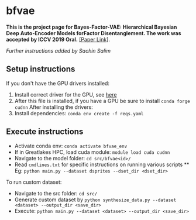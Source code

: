 # bfvae

**This is the project page for Bayes-Factor-VAE: Hierarchical Bayesian Deep Auto-Encoder Models forFactor Disentanglement.
The work was accepted by ICCV 2019 Oral.**
[[Paper Link]]( NA ).
<br>

_Further instructions added by Sachin Salim_
## Setup instructions
If you don't have the GPU drivers installed:
1. Install correct driver for the GPU, see [here](https://stackoverflow.com/questions/30820513/what-is-the-correct-version-of-cuda-for-my-nvidia-driver/30820690)
2. After this file is installed, if you have a GPU be sure to install `conda forge cudnn`
After installing the drivers:
3. Install dependencies: `conda env create -f reqs.yaml`

## Execute instructions
* Activate conda env: `conda activate bfvae_env`
* If in Greatlakes HPC, load cuda module: `module load cuda cudnn`
* Navigate to the model folder: `cd src/bfvae<id>/`
* Read `cmdlines.txt` for specific instructions on running various scripts
** Eg: `python main.py --dataset dsprites --dset_dir <dset_dir>`

To run custom dataset:
* Navigate to the src folder: `cd src/`
* Generate custom dataset by `python synthesize_data.py --dataset <dataset> --output_dir <save_dir>`
* Execute: `python main.py --dataset <dataset> --output_dir <save_dir>`


